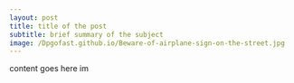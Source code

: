 ```yaml
---
layout: post
title: title of the post 
subtitle: brief summary of the subject
image: /Dpgofast.github.io/Beware-of-airplane-sign-on-the-street.jpg
---
```


content goes here im  
